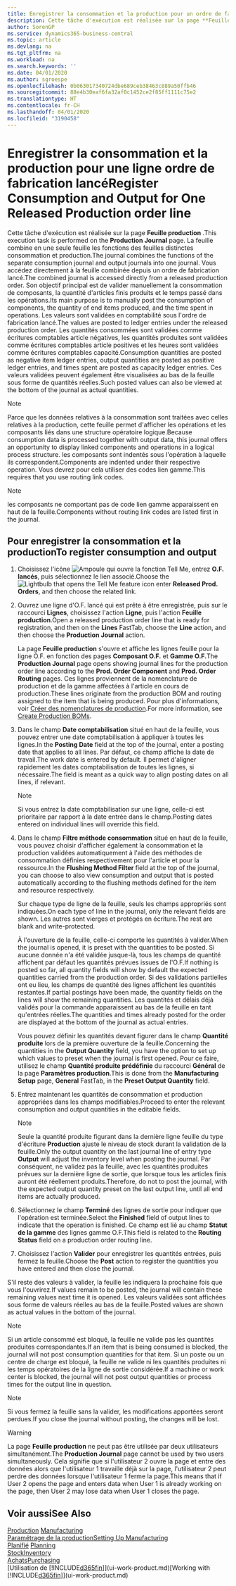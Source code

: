 ```yaml
---
title: Enregistrer la consommation et la production pour un ordre de fabrication | Microsoft Docs
description: Cette tâche d'exécution est réalisée sur la page **Feuille production** . La feuille combine en une seule feuille les fonctions des feuilles distinctes consommation et production. Vous accédez directement à la feuille combinée depuis un ordre de fabrication lancé. Son objectif principal est de valider manuellement la consommation de composants, la quantité d'articles finis produits et le temps passé dans les opérations.
author: SorenGP
ms.service: dynamics365-business-central
ms.topic: article
ms.devlang: na
ms.tgt_pltfrm: na
ms.workload: na
ms.search.keywords: ''
ms.date: 04/01/2020
ms.author: sgroespe
ms.openlocfilehash: 0b063017340724dbe689ceb38463c889a50ffb46
ms.sourcegitcommit: 88e4b30eaf6fa32af0c1452ce2f85ff1111c75e2
ms.translationtype: HT
ms.contentlocale: fr-CH
ms.lasthandoff: 04/01/2020
ms.locfileid: "3190458"
---
```

# <a name="register-consumption-and-output-for-one-released-production-order-line"></a><span data-ttu-id="e72a6-106">Enregistrer la consommation et la production pour une ligne ordre de fabrication lancé</span><span class="sxs-lookup"><span data-stu-id="e72a6-106">Register Consumption and Output for One Released Production order line</span></span>
<span data-ttu-id="e72a6-107">Cette tâche d'exécution est réalisée sur la page **Feuille production** .</span><span class="sxs-lookup"><span data-stu-id="e72a6-107">This execution task is performed on the **Production Journal** page.</span></span> <span data-ttu-id="e72a6-108">La feuille combine en une seule feuille les fonctions des feuilles distinctes consommation et production.</span><span class="sxs-lookup"><span data-stu-id="e72a6-108">The journal combines the functions of the separate consumption journal and output journals into one journal.</span></span> <span data-ttu-id="e72a6-109">Vous accédez directement à la feuille combinée depuis un ordre de fabrication lancé.</span><span class="sxs-lookup"><span data-stu-id="e72a6-109">The combined journal is accessed directly from a released production order.</span></span> <span data-ttu-id="e72a6-110">Son objectif principal est de valider manuellement la consommation de composants, la quantité d'articles finis produits et le temps passé dans les opérations.</span><span class="sxs-lookup"><span data-stu-id="e72a6-110">Its main purpose is to manually post the consumption of components, the quantity of end items produced, and the time spent in operations.</span></span> <span data-ttu-id="e72a6-111">Les valeurs sont validées en comptabilité sous l'ordre de fabrication lancé.</span><span class="sxs-lookup"><span data-stu-id="e72a6-111">The values are posted to ledger entries under the released production order.</span></span> <span data-ttu-id="e72a6-112">Les quantités consommées sont validées comme écritures comptables article négatives, les quantités produites sont validées comme écritures comptables article positives et les heures sont validées comme écritures comptables capacité.</span><span class="sxs-lookup"><span data-stu-id="e72a6-112">Consumption quantities are posted as negative item ledger entries, output quantities are posted as positive ledger entries, and times spent are posted as capacity ledger entries.</span></span> <span data-ttu-id="e72a6-113">Ces valeurs validées peuvent également être visualisées au bas de la feuille sous forme de quantités réelles.</span><span class="sxs-lookup"><span data-stu-id="e72a6-113">Such posted values can also be viewed at the bottom of the journal as actual quantities.</span></span>  

> [!NOTE]  
>  <span data-ttu-id="e72a6-114">Parce que les données relatives à la consommation sont traitées avec celles relatives à la production, cette feuille permet d'afficher les opérations et les composants liés dans une structure opératoire logique.</span><span class="sxs-lookup"><span data-stu-id="e72a6-114">Because consumption data is processed together with output data, this journal offers an opportunity to display linked components and operations in a logical process structure.</span></span> <span data-ttu-id="e72a6-115">les composants sont indentés sous l'opération à laquelle ils correspondent.</span><span class="sxs-lookup"><span data-stu-id="e72a6-115">Components are indented under their respective operation.</span></span> <span data-ttu-id="e72a6-116">Vous devrez pour cela utiliser des codes lien gamme.</span><span class="sxs-lookup"><span data-stu-id="e72a6-116">This requires that you use routing link codes.</span></span>  

> [!NOTE]  
>  <span data-ttu-id="e72a6-117">les composants ne comportant pas de code lien gamme apparaissent en haut de la feuille.</span><span class="sxs-lookup"><span data-stu-id="e72a6-117">Components without routing link codes are listed first in the journal.</span></span>  

## <a name="to-register-consumption-and-output"></a><span data-ttu-id="e72a6-118">Pour enregistrer la consommation et la production</span><span class="sxs-lookup"><span data-stu-id="e72a6-118">To register consumption and output</span></span>  
1.  <span data-ttu-id="e72a6-119">Choisissez l'icône ![Ampoule qui ouvre la fonction Tell Me](media/ui-search/search_small.png "Dites-moi ce que vous voulez faire"), entrez **O.F. lancés**, puis sélectionnez le lien associé.</span><span class="sxs-lookup"><span data-stu-id="e72a6-119">Choose the ![Lightbulb that opens the Tell Me feature](media/ui-search/search_small.png "Tell me what you want to do") icon enter **Released Prod. Orders**, and then choose the related link.</span></span>  
2.  <span data-ttu-id="e72a6-120">Ouvrez une ligne d'O.F. lancé qui est prête à être enregistrée, puis sur le raccourci **Lignes**, choisissez l'action **Ligne**, puis l'action **Feuille production**.</span><span class="sxs-lookup"><span data-stu-id="e72a6-120">Open a released production order line that is ready for registration, and then on the **Lines** FastTab, choose the **Line** action, and then choose the **Production Journal** action.</span></span>  

    <span data-ttu-id="e72a6-121">La page **Feuille production** s'ouvre et affiche les lignes feuille pour la ligne O.F. en fonction des pages **Composant O.F.** et **Gamme O.F.**</span><span class="sxs-lookup"><span data-stu-id="e72a6-121">The **Production Journal** page opens showing journal lines for the production order line according to the **Prod. Order Component** and **Prod. Order Routing** pages.</span></span> <span data-ttu-id="e72a6-122">Ces lignes proviennent de la nomenclature de production et de la gamme affectées à l'article en cours de production.</span><span class="sxs-lookup"><span data-stu-id="e72a6-122">These lines originate from the production BOM and routing assigned to the item that is being produced.</span></span> <span data-ttu-id="e72a6-123">Pour plus d'informations, voir [Créer des nomenclatures de production](production-how-to-create-routings.md).</span><span class="sxs-lookup"><span data-stu-id="e72a6-123">For more information, see [Create Production BOMs](production-how-to-create-routings.md).</span></span>  

3.  <span data-ttu-id="e72a6-124">Dans le champ **Date comptabilisation** situé en haut de la feuille, vous pouvez entrer une date comptabilisation à appliquer à toutes les lignes.</span><span class="sxs-lookup"><span data-stu-id="e72a6-124">In the **Posting Date** field at the top of the journal, enter a posting date that applies to all lines.</span></span> <span data-ttu-id="e72a6-125">Par défaut, ce champ affiche la date de travail.</span><span class="sxs-lookup"><span data-stu-id="e72a6-125">The work date is entered by default.</span></span> <span data-ttu-id="e72a6-126">Il permet d'aligner rapidement les dates comptabilisation de toutes les lignes, si nécessaire.</span><span class="sxs-lookup"><span data-stu-id="e72a6-126">The field is meant as a quick way to align posting dates on all lines, if relevant.</span></span>  

    > [!NOTE]  
    >  <span data-ttu-id="e72a6-127">Si vous entrez la date comptabilisation sur une ligne, celle-ci est prioritaire par rapport à la date entrée dans le champ.</span><span class="sxs-lookup"><span data-stu-id="e72a6-127">Posting dates entered on individual lines will override this field.</span></span>  

4.  <span data-ttu-id="e72a6-128">Dans le champ **Filtre méthode consommation** situé en haut de la feuille, vous pouvez choisir d'afficher également la consommation et la production validées automatiquement à l'aide des méthodes de consommation définies respectivement pour l'article et pour la ressource.</span><span class="sxs-lookup"><span data-stu-id="e72a6-128">In the **Flushing Method Filter** field at the top of the journal, you can choose to also view consumption and output that is posted automatically according to the flushing methods defined for the item and resource respectively.</span></span>  

    <span data-ttu-id="e72a6-129">Sur chaque type de ligne de la feuille, seuls les champs appropriés sont indiquées.</span><span class="sxs-lookup"><span data-stu-id="e72a6-129">On each type of line in the journal, only the relevant fields are shown.</span></span> <span data-ttu-id="e72a6-130">Les autres sont vierges et protégés en écriture.</span><span class="sxs-lookup"><span data-stu-id="e72a6-130">The rest are blank and write-protected.</span></span>  

    <span data-ttu-id="e72a6-131">À l'ouverture de la feuille, celle-ci comporte les quantités à valider.</span><span class="sxs-lookup"><span data-stu-id="e72a6-131">When the journal is opened, it is preset with the quantities to be posted.</span></span> <span data-ttu-id="e72a6-132">Si aucune donnée n'a été validée jusque-là, tous les champs de quantité affichent par défaut les quantités prévues issues de l'O.F.</span><span class="sxs-lookup"><span data-stu-id="e72a6-132">If nothing is posted so far, all quantity fields will show by default the expected quantities carried from the production order.</span></span> <span data-ttu-id="e72a6-133">Si des validations partielles ont eu lieu, les champs de quantité des lignes affichent les quantités restantes.</span><span class="sxs-lookup"><span data-stu-id="e72a6-133">If partial postings have been made, the quantity fields on the lines will show the remaining quantities.</span></span> <span data-ttu-id="e72a6-134">Les quantités et délais déjà validés pour la commande apparaissent au bas de la feuille en tant qu'entrées réelles.</span><span class="sxs-lookup"><span data-stu-id="e72a6-134">The quantities and times already posted for the order are displayed at the bottom of the journal as actual entries.</span></span>  

    <span data-ttu-id="e72a6-135">Vous pouvez définir les quantités devant figurer dans le champ **Quantité produite** lors de la première ouverture de la feuille.</span><span class="sxs-lookup"><span data-stu-id="e72a6-135">Concerning the quantities in the **Output Quantity** field, you have the option to set up which values to preset when the journal is first opened.</span></span> <span data-ttu-id="e72a6-136">Pour ce faire, utilisez le champ **Quantité produite prédéfinie** du raccourci **Général** de la page **Paramètres production**.</span><span class="sxs-lookup"><span data-stu-id="e72a6-136">This is done from the **Manufacturing Setup** page, **General** FastTab, in the **Preset Output Quantity** field.</span></span>

5.  <span data-ttu-id="e72a6-137">Entrez maintenant les quantités de consommation et production appropriées dans les champs modifiables.</span><span class="sxs-lookup"><span data-stu-id="e72a6-137">Proceed to enter the relevant consumption and output quantities in the editable fields.</span></span>  

    > [!NOTE]  
    >  <span data-ttu-id="e72a6-138">Seule la quantité produite figurant dans la dernière ligne feuille du type d'écriture **Production** ajuste le niveau de stock durant la validation de la feuille.</span><span class="sxs-lookup"><span data-stu-id="e72a6-138">Only the output quantity on the last journal line of entry type **Output** will adjust the inventory level when posting the journal.</span></span> <span data-ttu-id="e72a6-139">Par conséquent, ne validez pas la feuille, avec les quantités produites prévues sur la dernière ligne de sortie, que lorsque tous les articles finis auront été réellement produits.</span><span class="sxs-lookup"><span data-stu-id="e72a6-139">Therefore, do not to post the journal, with the expected output quantity preset on the last output line, until all end items are actually produced.</span></span>  

6.  <span data-ttu-id="e72a6-140">Sélectionnez le champ **Terminé** des lignes de sortie pour indiquer que l'opération est terminée.</span><span class="sxs-lookup"><span data-stu-id="e72a6-140">Select the **Finished** field of output lines to indicate that the operation is finished.</span></span> <span data-ttu-id="e72a6-141">Ce champ est lié au champ **Statut de la gamme** des lignes gamme O.F.</span><span class="sxs-lookup"><span data-stu-id="e72a6-141">This field is related to the **Routing Status** field on a production order routing line.</span></span>  
7.  <span data-ttu-id="e72a6-142">Choisissez l'action **Valider** pour enregistrer les quantités entrées, puis fermez la feuille.</span><span class="sxs-lookup"><span data-stu-id="e72a6-142">Choose the **Post** action to register the quantities you have entered and then close the journal.</span></span>  

<span data-ttu-id="e72a6-143">S'il reste des valeurs à valider, la feuille les indiquera la prochaine fois que vous l'ouvrirez.</span><span class="sxs-lookup"><span data-stu-id="e72a6-143">If values remain to be posted, the journal will contain these remaining values next time it is opened.</span></span> <span data-ttu-id="e72a6-144">Les valeurs validées sont affichées sous forme de valeurs réelles au bas de la feuille.</span><span class="sxs-lookup"><span data-stu-id="e72a6-144">Posted values are shown as actual values in the bottom of the journal.</span></span>  

> [!NOTE]  
>  <span data-ttu-id="e72a6-145">Si un article consommé est bloqué, la feuille ne valide pas les quantités produites correspondantes.</span><span class="sxs-lookup"><span data-stu-id="e72a6-145">If an item that is being consumed is blocked, the journal will not post consumption quantities for that item.</span></span> <span data-ttu-id="e72a6-146">Si un poste ou un centre de charge est bloqué, la feuille ne valide ni les quantités produites ni les temps opératoires de la ligne de sortie considérée.</span><span class="sxs-lookup"><span data-stu-id="e72a6-146">If a machine or work center is blocked, the journal will not post output quantities or process times for the output line in question.</span></span>  

> [!NOTE]  
>  <span data-ttu-id="e72a6-147">Si vous fermez la feuille sans la valider, les modifications apportées seront perdues.</span><span class="sxs-lookup"><span data-stu-id="e72a6-147">If you close the journal without posting, the changes will be lost.</span></span>  

> [!WARNING]  
>  <span data-ttu-id="e72a6-148">La page **Feuille production** ne peut pas être utilisée par deux utilisateurs simultanément.</span><span class="sxs-lookup"><span data-stu-id="e72a6-148">The **Production Journal** page cannot be used by two users simultaneously.</span></span> <span data-ttu-id="e72a6-149">Cela signifie que si l'utilisateur 2 ouvre la page et entre des données alors que l'utilisateur 1 travaille déjà sur la page, l'utilisateur 2 peut perdre des données lorsque l'utilisateur 1 ferme la page.</span><span class="sxs-lookup"><span data-stu-id="e72a6-149">This means that if User 2 opens the page and enters data when User 1 is already working on the page, then User 2 may lose data when User 1 closes the page.</span></span>  

## <a name="see-also"></a><span data-ttu-id="e72a6-150">Voir aussi</span><span class="sxs-lookup"><span data-stu-id="e72a6-150">See Also</span></span>  
<span data-ttu-id="e72a6-151">[Production](production-manage-manufacturing.md)  </span><span class="sxs-lookup"><span data-stu-id="e72a6-151">[Manufacturing](production-manage-manufacturing.md)  </span></span>  
[<span data-ttu-id="e72a6-152">Paramétrage de la production</span><span class="sxs-lookup"><span data-stu-id="e72a6-152">Setting Up Manufacturing</span></span>](production-configure-production-processes.md)  
<span data-ttu-id="e72a6-153">[Planifié](production-planning.md)    </span><span class="sxs-lookup"><span data-stu-id="e72a6-153">[Planning](production-planning.md)    </span></span>  
[<span data-ttu-id="e72a6-154">Stock</span><span class="sxs-lookup"><span data-stu-id="e72a6-154">Inventory</span></span>](inventory-manage-inventory.md)  
[<span data-ttu-id="e72a6-155">Achats</span><span class="sxs-lookup"><span data-stu-id="e72a6-155">Purchasing</span></span>](purchasing-manage-purchasing.md)  
<span data-ttu-id="e72a6-156">[Utilisation de [!INCLUDE[d365fin](includes/d365fin_md.md)]](ui-work-product.md)</span><span class="sxs-lookup"><span data-stu-id="e72a6-156">[Working with [!INCLUDE[d365fin](includes/d365fin_md.md)]](ui-work-product.md)</span></span>
